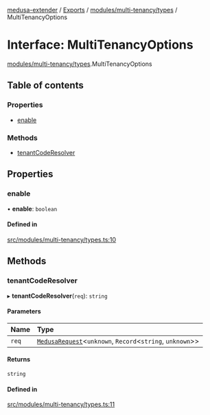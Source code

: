 [medusa-extender](../README.md) / [Exports](../modules.md) / [modules/multi-tenancy/types](../modules/modules_multi_tenancy_types.md) / MultiTenancyOptions

# Interface: MultiTenancyOptions

[modules/multi-tenancy/types](../modules/modules_multi_tenancy_types.md).MultiTenancyOptions

## Table of contents

### Properties

- [enable](modules_multi_tenancy_types.MultiTenancyOptions.md#enable)

### Methods

- [tenantCodeResolver](modules_multi_tenancy_types.MultiTenancyOptions.md#tenantcoderesolver)

## Properties

### enable

• **enable**: `boolean`

#### Defined in

[src/modules/multi-tenancy/types.ts:10](https://github.com/adrien2p/medusa-extender/blob/da12f07/src/modules/multi-tenancy/types.ts#L10)

## Methods

### tenantCodeResolver

▸ **tenantCodeResolver**(`req`): `string`

#### Parameters

| Name | Type |
| :------ | :------ |
| `req` | [`MedusaRequest`](../modules/core_types.md#medusarequest)<`unknown`, `Record`<`string`, `unknown`\>\> |

#### Returns

`string`

#### Defined in

[src/modules/multi-tenancy/types.ts:11](https://github.com/adrien2p/medusa-extender/blob/da12f07/src/modules/multi-tenancy/types.ts#L11)
